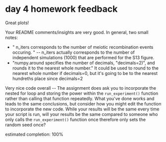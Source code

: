 # day 4 homework feedback

Great plots!

Your README comments/insights are very good. In general, two small notes:
* " n_iters corresponds to the number of meiotic recombination events occuring. " -- n_iters actually corresponds to the number of independent simulations (1000) that are performed for the S13 figure.
* "numpy.around specifies the number of decimals, "decimals=2)", and rounds it to the nearest whole number." It could be used to round to the nearest whole number if decimals=0, but it's going to be to the nearest hundreths place since decimals=2

Very nice code overall -- The assignment does ask you to incorporate the nested for loop and storing the power within the `run_experiment()` function rather than calling that function repeatedly. What you've done works and leads to the same conclusions, but consider how you might edit the function to incorporate the new code. While your results will be the same every time your script is run, will your results be the same compared to someone who only calls the `run_experiment()` function once therefore only sets the random seed once?

estimated completion: 100%
